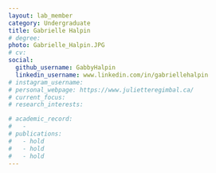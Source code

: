 ```yaml
---
layout: lab_member
category: Undergraduate
title: Gabrielle Halpin
# degree: 
photo: Gabrielle_Halpin.JPG
# cv: 
social:
  github_username: GabbyHalpin
  linkedin_username: www.linkedin.com/in/gabriellehalpin
# instagram_username:
# personal_webpage: https://www.julietteregimbal.ca/
# current_focus:
# research_interests:

# academic_record:
#   -
# publications:
#   - hold
#   - hold
#   - hold
---
```


